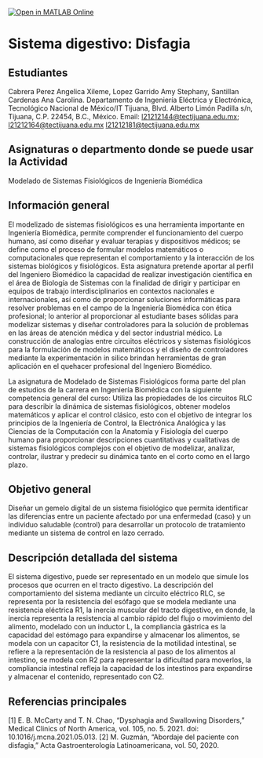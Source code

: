[![Open in MATLAB Online](https://www.mathworks.com/images/responsive/global/open-in-matlab-online.svg)](https://matlab.mathworks.com/open/github/v1?repo=CarolinaSantillan14/Sistema-digestivo-Disfagia)

# Sistema digestivo: Disfagia

## Estudiantes
Cabrera Perez Angelica Xileme, Lopez Garrido Amy Stephany, Santillan Cardenas Ana Carolina.
Departamento de Ingeniería Eléctrica y Electrónica, Tecnológico Nacional de México/IT Tijuana, Blvd. Alberto Limón Padilla s/n, Tijuana, C.P. 22454, B.C., México. Email: l21212144@tectijuana.edu.mx; l21212164@tectijuana.edu.mx l21212181@tectijuana.edu.mx

## Asignaturas o departmento donde se puede usar la Actividad
Modelado de Sistemas Fisiológicos de Ingeniería Biomédica

## Información general
El modelizado de sistemas fisiológicos es una herramienta importante en Ingeniería Biomédica, permite comprender el funcionamiento del cuerpo humano, así como diseñar y evaluar terapias y dispositivos médicos; se define como el proceso de formular modelos matemáticos o computacionales que representan el comportamiento y la interacción de los sistemas biológicos y fisiológicos. Esta asignatura pretende aportar al perfil del Ingeniero Biomédico la capacidad de realizar investigación científica en el área de Biología de Sistemas con la finalidad de dirigir y participar en equipos de trabajo interdisciplinarios en contextos nacionales e internacionales, así como de proporcionar soluciones informáticas para resolver problemas en el campo de la Ingeniería Biomédica con ética profesional; lo anterior al proporcionar al estudiante bases sólidas para modelizar sistemas y diseñar controladores para la solución de problemas en las áreas de atención médica y del sector industrial médico. La construcción de analogías entre circuitos eléctricos y sistemas fisiológicos para la formulación de modelos matemáticos y el diseño de controladores mediante la experimentación in silico brindan herramientas de gran aplicación en el quehacer profesional del Ingeniero Biomédico.

La asignatura de Modelado de Sistemas Fisiológicos forma parte del plan de estudios de la carrera en Ingeniería Biomédica con la siguiente competencia general del curso: Utiliza las propiedades de los circuitos RLC para describir la dinámica de sistemas fisiológicos, obtener modelos matemáticos y aplicar el control clásico, esto con el objetivo de integrar los principios de la Ingeniería de Control, la Electrónica Analógica y las Ciencias de la Computación con la Anatomía y Fisiología del cuerpo humano para proporcionar descripciones cuantitativas y cualitativas de sistemas fisiológicos complejos con el objetivo de modelizar, analizar, controlar, ilustrar y predecir su dinámica tanto en el corto como en el largo plazo.

## Objetivo general
Diseñar un gemelo digital de un sistema fisiológico que permita identificar las diferencias entre un paciente afectado por una enfermedad (caso) y un individuo saludable (control) para desarrollar un protocolo de tratamiento mediante un sistema de control en lazo cerrado.

## Descripción detallada del sistema
El sistema digestivo, puede ser representado en un modelo que simule los procesos que ocurren en el tracto digestivo. La descripción del comportamiento del sistema mediante un circuito eléctrico RLC, se representa por la resistencia del esófago que se modela mediante una resistencia eléctrica R1, la inercia muscular del tracto digestivo, en donde, la inercia representa la resistencia al cambio rápido del flujo o movimiento del alimento, modelado con un inductor L, la compliancia gástrica es la capacidad del estómago para expandirse y almacenar los alimentos, se modela con un capacitor C1, la resistencia de la motilidad intestinal, se refiere a la representación de la resistencia al paso de los alimentos al intestino, se modela con R2 para representar la dificultad para moverlos, la compliancia intestinal refleja la capacidad de los intestinos para expandirse y almacenar el contenido, representado con C2.
## Referencias principales
[1] E. B. McCarty and T. N. Chao, “Dysphagia and Swallowing Disorders,” Medical Clinics of North America, vol. 105, no. 5. 2021. doi: 10.1016/j.mcna.2021.05.013.
[2] M. Guzmán, “Abordaje del paciente con disfagia,” Acta Gastroenterología Latinoamericana, vol. 50, 2020.


